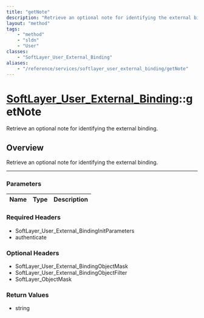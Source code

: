 ```yaml
---
title: "getNote"
description: "Retrieve an optional note for identifying the external binding."
layout: "method"
tags:
    - "method"
    - "sldn"
    - "User"
classes:
    - "SoftLayer_User_External_Binding"
aliases:
    - "/reference/services/softlayer_user_external_binding/getNote"
---
```

# [SoftLayer_User_External_Binding](/reference/services/SoftLayer_User_External_Binding)::getNote


Retrieve an optional note for identifying the external binding.


## Overview 
Retrieve an optional note for identifying the external binding.

-----

### Parameters 
|Name | Type | Description |
| --- | --- | --- |


### Required Headers
* SoftLayer_User_External_BindingInitParameters
* authenticate


### Optional Headers
* SoftLayer_User_External_BindingObjectMask
* SoftLayer_User_External_BindingObjectFilter
* SoftLayer_ObjectMask

### Return Values
* string




